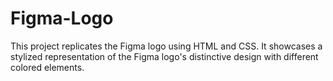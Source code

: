# Figma-Logo
This project replicates the Figma logo using HTML and CSS. It showcases a stylized representation of the Figma logo's distinctive design with different colored elements.
